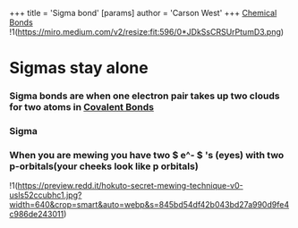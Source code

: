 +++
 title = 'Sigma bond'
[params]
	author = 'Carson West'
+++
[Chemical Bonds](./../chemical-bonds/)
!1(https://miro.medium.com/v2/resize:fit:596/0*JDkSsCRSUrPtumD3.png)
# Sigmas stay alone
###  Sigma bonds are when one electron pair takes up two clouds for two atoms in [Covalent Bonds](./../covalent-bonds/)
### Sigma 

### When you are mewing you have two  $ e^- $ 's (eyes) with two p-orbitals(your cheeks look like p orbitals)

!1(https://preview.redd.it/hokuto-secret-mewing-technique-v0-usls52ccubhc1.jpg?width=640&crop=smart&auto=webp&s=845bd54df42b043bd27a990d9fe4c986de243011)
